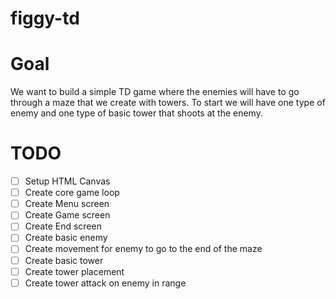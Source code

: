 # figgy-td

# Goal

We want to build a simple TD game where the enemies will have to go through a maze that we create with towers. To start we will have one type of enemy and one type of basic tower that shoots at the enemy.

# TODO

- [ ] Setup HTML Canvas
- [ ] Create core game loop
- [ ] Create Menu screen
- [ ] Create Game screen
- [ ] Create End screen
- [ ] Create basic enemy
- [ ] Create movement for enemy to go to the end of the maze
- [ ] Create basic tower
- [ ] Create tower placement
- [ ] Create tower attack on enemy in range
